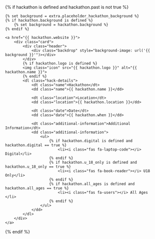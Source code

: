 {% if hackathon is defined and hackathon.past is not true %}

    {% set background = extra.placeholder_hackathon_background %}
    {% if hackathon.background is defined %}
        {% set background = hackathon.background %}
    {% endif %}

    <a href="{{ hackathon.website }}">
        <div class="card">
            <div class="header">
                <div class="backdrop" style="background-image: url('{{ background }}'")></div>
            </div>
            {% if hackathon.logo is defined %}
            <img class="icon" src="{{ hackathon.logo }}" alt="{{ hackathon.name }}">
            {% endif %}
            <dl class="hack-details">
                <dt class="name">Hackathon</dt>
                <dd class="name">{{ hackathon.name }}</dd>
                
                <dt class="location">Location</dt>
                <dd class="location">{{ hackathon.location }}</dd>
                
                <dt class="date">Date</dt>
                <dd class="date">{{ hackathon.when }}</dd>
                
                <dt class="additional-information">Additional Information</dt>
                <dd class="additional-information">
                    <ul>
                        {% if hackathon.digital is defined and hackathon.digital == true %}
                            <li><i class="fas fa-laptop-code"></i> Digital</li>
                        {% endif %}
                        {% if hackathon.u_18_only is defined and hackathon.u_18_only == true %}
                            <li><i class="fas fa-book-reader"></i> U18 Only</li>
                        {% endif %}
                        {% if hackathon.all_ages is defined and hackathon.all_ages == true %}
                            <li><i class="fas fa-users"></i> All Ages </li>
                        {% endif %}
                    </ul>
                </dd>
            </dl>
        </div>
    </a>

{% endif %}
